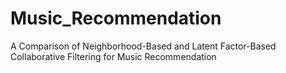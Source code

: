 # Music_Recommendation
A Comparison of Neighborhood-Based and Latent Factor-Based Collaborative Filtering for Music Recommendation
